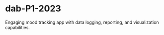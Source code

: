# dab-P1-2023
Engaging mood tracking app with data logging, reporting, and visualization capabilities.
